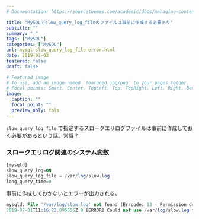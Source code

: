 ```yaml
---
# Documentation: https://sourcethemes.com/academic/docs/managing-content/

title: "MySQLでslow_query_log_fileのファイルは事前に作成する必要あり"
subtitle: ""
summary: " "
tags: ["MySQL"]
categories: ["MySQL"]
url: mysql-slow_query_log_file-error.html
date: 2019-07-03
featured: false
draft: false

# Featured image
# To use, add an image named `featured.jpg/png` to your pages folder.
# Focal points: Smart, Center, TopLeft, Top, TopRight, Left, Right, BottomLeft, Bottom, BottomRight.
image:
  caption: ""
  focal_point: ""
  preview_only: fals
---
```



`slow_query_log_file` で指定するスロークエリログファイルは事前に作成しておく必要があるという話。常識？

### スロークエリログ関連のシステム変数

```sql
[mysqld]
slow_query_log=ON
slow_query_log_file = /var/log/slow.log
long_query_time=0
```

事前に作成しておかないとエラーが出力される。

```sql
mysqld: File '/var/log/slow.log' not found (Errcode: 13 - Permission denied)
2019-07-01T11:16:23.095556Z 0 [ERROR] Could not use /var/log/slow.log for logging (error 13 - Permission denied). Turning logging off for the server process. To turn it on again: fix the cause, then either restart the query logging by using "SET GLOBAL SLOW_QUERY_LOG=ON" or restart the MySQL server.
```

